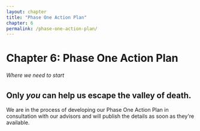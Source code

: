 ```yaml
--- 
layout: chapter
title: "Phase One Action Plan"
chapter: 6
permalink: /phase-one-action-plan/
---
```


# Chapter 6: Phase One Action Plan
###### Where we need to start

## Only *you* can help us escape the valley of death.

We are in the process of developing our Phase One Action Plan in consultation with our advisors and will publish the details as soon as they're available.

